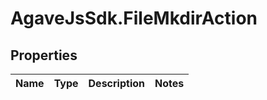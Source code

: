 # AgaveJsSdk.FileMkdirAction

## Properties
Name | Type | Description | Notes
------------ | ------------- | ------------- | -------------


